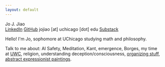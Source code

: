 ```yaml
---
layout: default
---
```


<div class="container">
    <div class="left-column">
        <div class="name">Jo J. Jiao</div>
        <div class="social-links">
            <a href="https://linkedin.com/in/jojiao">LinkedIn</a>
            <a href="https://github.com/JoNeedsSleep">GitHub</a>
            <a>jojiao [at] uchicago [dot] edu</a>
            <a href="https://joneedssleep.substack.com/">Substack</a>
        </div>
    </div>
    <div class="right-column">
        <p>
            Hello! I'm Jo, sophomore at UChicago studying math and philosophy. 
        </p>
        <p>
            Talk to me about: AI Safety, Meditation, Kant, emergence, Borges, my time at <a href="https://www.uwc.org/">UWC</a>, religion, understanding deception/consciousness, <a href="https://chicagoalignment.com/">organizing stuff</a>, <a href="https://www.judit-reigl.com/en/exhibitions/65/works/artworks-24892-judit-reigl-centre-de-dominance-1958/">abstract expressionist paintings</a>.
        </p>
    </div>
</div> 